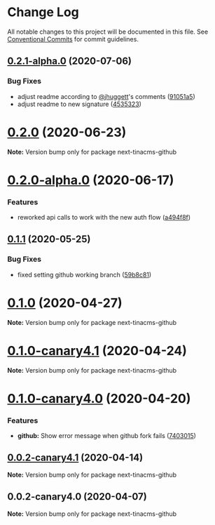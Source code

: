 # Change Log

All notable changes to this project will be documented in this file.
See [Conventional Commits](https://conventionalcommits.org) for commit guidelines.

## [0.2.1-alpha.0](https://github.com/tinacms/tinacms/compare/next-tinacms-github@0.2.0...next-tinacms-github@0.2.1-alpha.0) (2020-07-06)


### Bug Fixes

* adjust readme according to [@jhuggett](https://github.com/jhuggett)'s comments ([91051a5](https://github.com/tinacms/tinacms/commit/91051a5))
* adjust readme to new signature ([4535323](https://github.com/tinacms/tinacms/commit/4535323))





# [0.2.0](https://github.com/tinacms/tinacms/compare/next-tinacms-github@0.2.0-alpha.0...next-tinacms-github@0.2.0) (2020-06-23)

**Note:** Version bump only for package next-tinacms-github





# [0.2.0-alpha.0](https://github.com/tinacms/tinacms/compare/next-tinacms-github@0.1.1...next-tinacms-github@0.2.0-alpha.0) (2020-06-17)


### Features

* reworked api calls to work with the new auth flow ([a494f8f](https://github.com/tinacms/tinacms/commit/a494f8f))





## [0.1.1](https://github.com/tinacms/tinacms/compare/next-tinacms-github@0.1.0...next-tinacms-github@0.1.1) (2020-05-25)


### Bug Fixes

* fixed setting github working branch ([59b8c81](https://github.com/tinacms/tinacms/commit/59b8c81))





# [0.1.0](https://github.com/tinacms/tinacms/compare/next-tinacms-github@0.1.0-canary4.1...next-tinacms-github@0.1.0) (2020-04-27)

**Note:** Version bump only for package next-tinacms-github





# [0.1.0-canary4.1](https://github.com/tinacms/tinacms/compare/next-tinacms-github@0.1.0-canary4.0...next-tinacms-github@0.1.0-canary4.1) (2020-04-24)

**Note:** Version bump only for package next-tinacms-github





# [0.1.0-canary4.0](https://github.com/tinacms/tinacms/compare/next-tinacms-github@0.0.2-canary4.1...next-tinacms-github@0.1.0-canary4.0) (2020-04-20)


### Features

* **github:** Show error message when github fork fails ([7403015](https://github.com/tinacms/tinacms/commit/7403015))





## [0.0.2-canary4.1](https://github.com/tinacms/tinacms/compare/next-tinacms-github@0.0.2-canary4.0...next-tinacms-github@0.0.2-canary4.1) (2020-04-14)

**Note:** Version bump only for package next-tinacms-github





## 0.0.2-canary4.0 (2020-04-07)

**Note:** Version bump only for package next-tinacms-github
